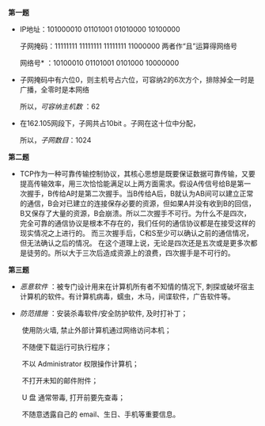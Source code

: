 **第一题**

- IP地址：101000010 01101001 01010000 10100000 

  子网掩码：11111111 11111111 11111111 11000000       两者作“且”运算得网络号

  网络号* ：10100010 01101001 0101000 10000000

- 子网掩码中有六位0，则主机号占六位，可容纳2的6次方个，排除掉全一时是广播，全零时是本网络

  所以，*可容纳主机数* ：62

- 在162.105网段下，子网共占10bit 。子网在这十位中分配，

  所以，*子网数目*：1024

**第二题**

- TCP作为一种可靠传输控制协议，其核心思想是既要保证数据可靠传输，又要提高传输效率，用三次恰恰能满足以上两方面需求。假设A传信号给B是第一次握手，B传给A时是第二次握手。当B传给A后，B就认为AB间可以建立正常的通信，B会对已建立的连接保存必要的资源，但如果A并没有收到B的回信，B又保存了大量的资源，B会崩溃。所以二次握手不可行。为什么不是四次，完全可靠的通信协议是根本不存在的，我们任何的通信协议都是在接受这样的现实情况之上进行的。 而三次握手后，C和S至少可以确认之前的通信情况，但无法确认之后的情况。 在这个道理上说，无论是四次还是五次或是更多次都是徒劳的。所以大于三次后造成资源上的浪费，四次握手是不可行的。

**第三题**

- *恶意软件* ：被专门设计用来在计算机所有者不知情的情况下, 刺探或破坏宿主计算机的软件。有计算机病毒，蠕虫，木马，间谍软件，广告软件等。

- *防范措施* ：安装杀毒软件/安全防护软件, 及时打补丁；

  ​           使用防火墙, 禁止外部计算机通过网络访问本机；

  ​           不随便下载运行可执行程序；

  ​           不以 Administrator 权限操作计算机；

  ​           不打开未知的邮件附件；

  ​           U 盘 通常带毒, 打开前要先查毒；

  ​           不随意透露自己的 email、生日、手机等重要信息。
